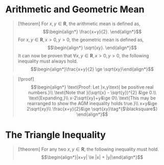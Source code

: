# Arithmetic and Geometric Mean
>[!theorem]
>For $x, y\in\mathbf{R}$, the arithmetic mean is defined as,
>$$\begin{align*}
\frac{x+y}{2}.
\end{align*}$$
>For $x, y\in\mathbf{R}, x>0, y>0$, the geometric mean is defined as,
>$$\begin{align*}
\sqrt{xy}.
\end{align*}$$
>It can now be proven that $\forall x,y\in\mathbf{R}, x>0, y>0$, the following inequality must always hold.
>$$\begin{align*}\frac{x+y}{2} \ge \sqrt{xy}\end{align*}$$

>[!proof]
>$$\begin{align*}
\text{Proof: Let }x,y\text{ be positive real numbers.}\\
\text{Note that }(\sqrt{x} - \sqrt{y})^{2} &\ge 0.\\
\text{Expanding,}\\
x-2\sqrt{xy}+y&\ge 0\\
\text{This may be rearranged to show the AGM inequality holds true.}\\
x+y&\ge 2\sqrt{xy}\\
\frac{x+y}{2}&\ge \sqrt{xy}\tag*{$\blacksquare$}
\end{align*}$$
# The Triangle Inequality
>[!theorem]
>For any two $x,y\in \mathbf{R}$, the following inequality must hold.
>$$\begin{align*}|x+y| \le |x| + |y|\end{align*}$$

